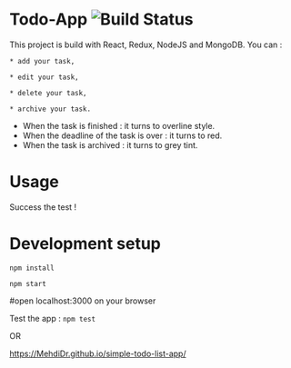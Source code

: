 # Todo-App ![Build Status](https://travis-ci.org/MehdiDr/Todo-App.svg?branch=master)

This project is build with React, Redux, NodeJS and MongoDB. You can :

    * add your task,

    * edit your task,

    * delete your task,

    * archive your task.


* When the task is finished : it turns to overline style.
* When the deadline of the task is over : it turns to red.
* When the task is archived : it turns to grey tint.

# Usage

Success the test !

# Development setup

`npm install`

`npm start`

#open localhost:3000 on your browser

Test the app : `npm test`

OR

https://MehdiDr.github.io/simple-todo-list-app/
